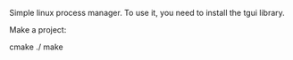 Simple linux process manager. To use it, you need to install the tgui library.

Make a project:

cmake ./
make
